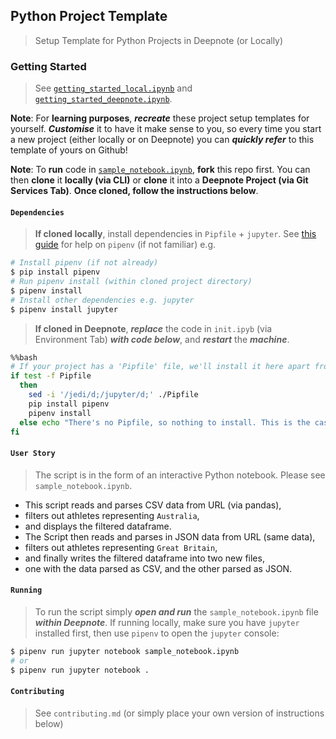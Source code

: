 ## Python Project Template

> Setup Template for Python Projects in Deepnote (or Locally)

### Getting Started

> See [```getting_started_local.ipynb```](./getting_started_local.ipynb) and [```getting_started_deepnote.ipynb```](./getting_started_deepnote.ipynb).

**Note**: For **learning purposes**, ***recreate*** these project setup templates for yourself. ***Customise*** it to have it make sense to you, so every time you start a new project (either locally or on Deepnote) you can ***quickly refer*** to this template of yours on Github! 

**Note**: To **run** code in [```sample_notebook.ipynb```](./sample_notebook.ipynb), **fork** this repo first. You can then **clone** it **locally (via CLI)** or **clone** it into a **Deepnote Project (via Git Services Tab)**. **Once cloned, follow the instructions below**. 

#### ```Dependencies```

> **If cloned locally**, install dependencies in ```Pipfile``` + ```jupyter```. See [this guide](https://realpython.com/pipenv-guide/) for help on ```pipenv``` (if not familiar) e.g.

```bash
# Install pipenv (if not already)
$ pip install pipenv
# Run pipenv install (within cloned project directory)
$ pipenv install
# Install other dependencies e.g. jupyter
$ pipenv install jupyter
```

> **If cloned in Deepnote**, ***replace*** the code in ```init.ipyb``` (via Environment Tab) ***with code below***, and ***restart*** the ***machine***.

```bash
%%bash
# If your project has a 'Pipfile' file, we'll install it here apart from blacklisted packages that interfere with Deepnote (see above).
if test -f Pipfile
  then
    sed -i '/jedi/d;/jupyter/d;' ./Pipfile
    pip install pipenv
    pipenv install
  else echo "There's no Pipfile, so nothing to install. This is the case with most projects."
fi
```

#### ```User Story```

> The script is in the form of an interactive Python notebook. Please see ```sample_notebook.ipynb```.

+ This script reads and parses CSV data from URL (via pandas),
+ filters out athletes representing ```Australia```,
+ and displays the filtered dataframe.
+ The Script then reads and parses in JSON data from URL (same data),
+ filters out athletes representing ```Great Britain```,
+ and finally writes the filtered dataframe into two new files,
+ one with the data parsed as CSV, and the other parsed as JSON.

#### ```Running```

> To run the script simply ***open and run*** the ```sample_notebook.ipynb``` file ***within Deepnote***. If running locally, make sure you have ```jupyter``` installed first, then use ```pipenv``` to open the ```jupyter``` console:

```bash
$ pipenv run jupyter notebook sample_notebook.ipynb
# or
$ pipenv run jupyter notebook .
```

#### ```Contributing```

> See ```contributing.md``` (or simply place your own version of instructions below)

